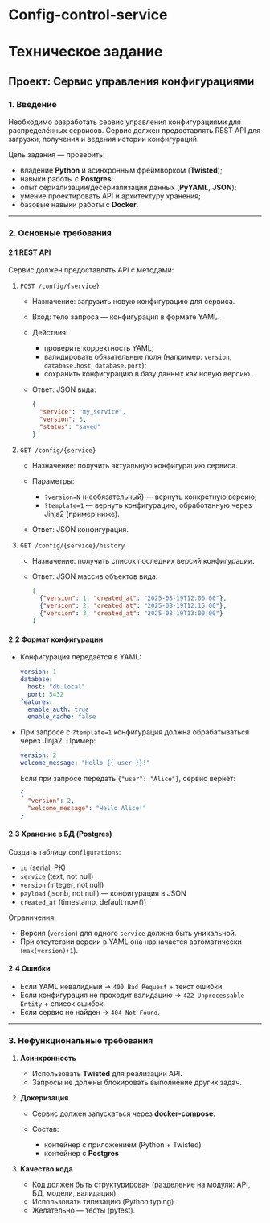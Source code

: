 # Config-control-service
# Техническое задание

## Проект: Сервис управления конфигурациями

### 1. Введение

Необходимо разработать сервис управления конфигурациями для распределённых сервисов.
Сервис должен предоставлять REST API для загрузки, получения и ведения истории конфигураций.

Цель задания — проверить:

* владение **Python** и асинхронным фреймворком (**Twisted**);
* навыки работы с **Postgres**;
* опыт сериализации/десериализации данных (**PyYAML**, **JSON**);
* умение проектировать API и архитектуру хранения;
* базовые навыки работы с **Docker**.

---

### 2. Основные требования

#### 2.1 REST API

Сервис должен предоставлять API с методами:

1. `POST /config/{service}`

   * Назначение: загрузить новую конфигурацию для сервиса.
   * Вход: тело запроса — конфигурация в формате YAML.
   * Действия:

     * проверить корректность YAML;
     * валидировать обязательные поля (например: `version`, `database.host`, `database.port`);
     * сохранить конфигурацию в базу данных как новую версию.
   * Ответ: JSON вида:

     ```json
     {
       "service": "my_service",
       "version": 3,
       "status": "saved"
     }
     ```

2. `GET /config/{service}`

   * Назначение: получить актуальную конфигурацию сервиса.
   * Параметры:

     * `?version=N` (необязательный) — вернуть конкретную версию;
     * `?template=1` — вернуть конфигурацию, обработанную через Jinja2 (пример ниже).
   * Ответ: JSON конфигурация.

3. `GET /config/{service}/history`

   * Назначение: получить список последних версий конфигурации.
   * Ответ: JSON массив объектов вида:

     ```json
     [
       {"version": 1, "created_at": "2025-08-19T12:00:00"},
       {"version": 2, "created_at": "2025-08-19T12:15:00"},
       {"version": 3, "created_at": "2025-08-19T13:00:00"}
     ]
     ```

#### 2.2 Формат конфигурации

* Конфигурация передаётся в YAML:

  ```yaml
  version: 1
  database:
    host: "db.local"
    port: 5432
  features:
    enable_auth: true
    enable_cache: false
  ```

* При запросе с `?template=1` конфигурация должна обрабатываться через Jinja2. Пример:

  ```yaml
  version: 2
  welcome_message: "Hello {{ user }}!"
  ```

  Если при запросе передать `{"user": "Alice"}`, сервис вернёт:

  ```json
  {
    "version": 2,
    "welcome_message": "Hello Alice!"
  }
  ```

#### 2.3 Хранение в БД (Postgres)

Создать таблицу `configurations`:

* `id` (serial, PK)
* `service` (text, not null)
* `version` (integer, not null)
* `payload` (jsonb, not null) — конфигурация в JSON
* `created_at` (timestamp, default now())

Ограничения:

* Версия (`version`) для одного `service` должна быть уникальной.
* При отсутствии версии в YAML она назначается автоматически (`max(version)+1`).

#### 2.4 Ошибки

* Если YAML невалидный → `400 Bad Request` + текст ошибки.
* Если конфигурация не проходит валидацию → `422 Unprocessable Entity` + список ошибок.
* Если сервис не найден → `404 Not Found`.

---

### 3. Нефункциональные требования

1. **Асинхронность**

   * Использовать **Twisted** для реализации API.
   * Запросы не должны блокировать выполнение других задач.

2. **Докеризация**

   * Сервис должен запускаться через **docker-compose**.
   * Состав:

     * контейнер с приложением (Python + Twisted)
     * контейнер с **Postgres**

3. **Качество кода**

   * Код должен быть структурирован (разделение на модули: API, БД, модели, валидация).
   * Использовать типизацию (Python typing).
   * Желательно — тесты (pytest).

